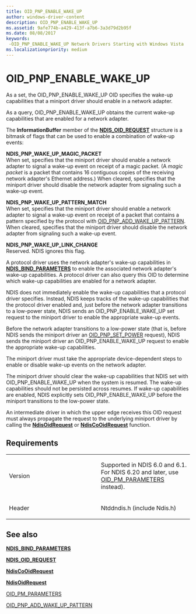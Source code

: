 ```yaml
---
title: OID_PNP_ENABLE_WAKE_UP
author: windows-driver-content
description: OID_PNP_ENABLE_WAKE_UP
ms.assetid: 9afe774b-a429-413f-a7b6-3a3d79d2b95f
ms.date: 08/08/2017
keywords: 
 -OID_PNP_ENABLE_WAKE_UP Network Drivers Starting with Windows Vista
ms.localizationpriority: medium
---
```


# OID\_PNP\_ENABLE\_WAKE\_UP





As a set, the OID\_PNP\_ENABLE\_WAKE\_UP OID specifies the wake-up capabilities that a miniport driver should enable in a network adapter.

As a query, OID\_PNP\_ENABLE\_WAKE\_UP obtains the current wake-up capabilities that are enabled for a network adapter.

The **InformationBuffer** member of the [**NDIS\_OID\_REQUEST**](https://msdn.microsoft.com/library/windows/hardware/ff566710) structure is a bitmask of flags that can be used to enable a combination of wake-up events:

<a href="" id="ndis-pnp-wake-up-magic-packet"></a>**NDIS\_PNP\_WAKE\_UP\_MAGIC\_PACKET**  
When set, specifies that the miniport driver should enable a network adapter to signal a wake-up event on receipt of a magic packet. (A *magic packet* is a packet that contains 16 contiguous copies of the receiving network adapter's Ethernet address.) When cleared, specifies that the miniport driver should disable the network adapter from signaling such a wake-up event.

<a href="" id="ndis-pnp-wake-up-pattern-match"></a>**NDIS\_PNP\_WAKE\_UP\_PATTERN\_MATCH**  
When set, specifies that the miniport driver should enable a network adapter to signal a wake-up event on receipt of a packet that contains a pattern specified by the protocol with [OID\_PNP\_ADD\_WAKE\_UP\_PATTERN](oid-pnp-add-wake-up-pattern.md). When cleared, specifies that the miniport driver should disable the network adapter from signaling such a wake-up event.

<a href="" id="ndis-pnp-wake-up-link-change"></a>**NDIS\_PNP\_WAKE\_UP\_LINK\_CHANGE**  
Reserved. NDIS ignores this flag.

A protocol driver uses the network adapter's wake-up capabilities in [**NDIS\_BIND\_PARAMETERS**](https://msdn.microsoft.com/library/windows/hardware/ff564832) to enable the associated network adapter's wake-up capabilities. A protocol driver can also query this OID to determine which wake-up capabilities are enabled for a network adapter.

NDIS does not immediately enable the wake-up capabilities that a protocol driver specifies. Instead, NDIS keeps tracks of the wake-up capabilities that the protocol driver enabled and, just before the network adapter transitions to a low-power state, NDIS sends an OID\_PNP\_ENABLE\_WAKE\_UP set request to the miniport driver to enable the appropriate wake-up events.

Before the network adapter transitions to a low-power state (that is, before NDIS sends the miniport driver an [OID\_PNP\_SET\_POWER](oid-pnp-set-power.md) request), NDIS sends the miniport driver an OID\_PNP\_ENABLE\_WAKE\_UP request to enable the appropriate wake-up capabilities.

The miniport driver must take the appropriate device-dependent steps to enable or disable wake-up events on the network adapter.

The miniport driver should clear the wake-up capabilities that NDIS set with OID\_PNP\_ENABLE\_WAKE\_UP when the system is resumed. The wake-up capabilities should not be persisted across resumes. If wake-up capabilities are enabled, NDIS explicitly sets OID\_PNP\_ENABLE\_WAKE\_UP before the miniport transitions to the low-power state.

An intermediate driver in which the upper edge receives this OID request must always propagate the request to the underlying miniport driver by calling the [**NdisOidRequest**](https://msdn.microsoft.com/library/windows/hardware/ff563710) or [**NdisCoOidRequest**](https://msdn.microsoft.com/library/windows/hardware/ff561711) function.

Requirements
------------

<table>
<colgroup>
<col width="50%" />
<col width="50%" />
</colgroup>
<tbody>
<tr class="odd">
<td><p>Version</p></td>
<td><p>Supported in NDIS 6.0 and 6.1. For NDIS 6.20 and later, use <a href="oid-pm-parameters.md" data-raw-source="[OID_PM_PARAMETERS](oid-pm-parameters.md)">OID_PM_PARAMETERS</a> instead).</p></td>
</tr>
<tr class="even">
<td><p>Header</p></td>
<td>Ntddndis.h (include Ndis.h)</td>
</tr>
</tbody>
</table>

## See also


[**NDIS\_BIND\_PARAMETERS**](https://msdn.microsoft.com/library/windows/hardware/ff564832)

[**NDIS\_OID\_REQUEST**](https://msdn.microsoft.com/library/windows/hardware/ff566710)

[**NdisCoOidRequest**](https://msdn.microsoft.com/library/windows/hardware/ff561711)

[**NdisOidRequest**](https://msdn.microsoft.com/library/windows/hardware/ff563710)

[OID\_PM\_PARAMETERS](oid-pm-parameters.md)

[OID\_PNP\_ADD\_WAKE\_UP\_PATTERN](oid-pnp-add-wake-up-pattern.md)

 

 




